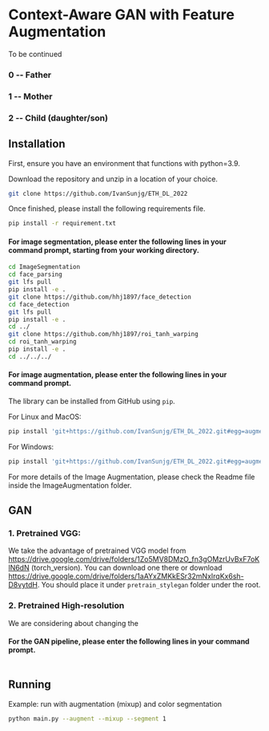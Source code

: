 # Context-Aware GAN with Feature Augmentation

To be continued

### 0 -- Father
### 1 -- Mother
### 2 -- Child (daughter/son)


## Installation
First, ensure you have an environment that functions with python=3.9.

Download the repository and unzip in a location of your choice.
```bash
git clone https://github.com/IvanSunjg/ETH_DL_2022
```

Once finished, please install the following requirements file.
```bash
pip install -r requirement.txt
```

#### For image segmentation, please enter the following lines in your command prompt, starting from your working directory.
```bash
cd ImageSegmentation
cd face_parsing
git lfs pull
pip install -e .
git clone https://github.com/hhj1897/face_detection
cd face_detection
git lfs pull
pip install -e .
cd ../
git clone https://github.com/hhj1897/roi_tanh_warping
cd roi_tanh_warping
pip install -e .
cd ../../../
```

#### For image augmentation, please enter the following lines in your command prompt.

The library can be installed from GitHub using `pip`.

For Linux and MacOS:
```bash
pip install 'git+https://github.com/IvanSunjg/ETH_DL_2022.git#egg=augmentations&subdirectory=ImageAugmentation'
```

For Windows:
```bash
pip install 'git+https://github.com/IvanSunjg/ETH_DL_2022.git#egg=augmentations^&subdirectory=ImageAugmentation'
```
For more details of the Image Augmentation, please check the Readme file inside the ImageAugmentation folder.

## GAN

### 1. Pretrained VGG:
We take the advantage of pretrained VGG model from https://drive.google.com/drive/folders/1Zo5MV8DMzO_fn3gOMzrUvBxF7oKlN6dN (torch_version). You can download one there or download https://drive.google.com/drive/folders/1aAYxZMKkESr32mNxIrqKx6sh-D8vytdH.  You should place it under `pretrain_stylegan` folder under the root.

### 2. Pretrained High-resolution
We are considering about changing the 


#### For the GAN pipeline, please enter the following lines in your command prompt.
```bash
```



## Running

Example: run with augmentation (mixup) and color segmentation
```bash
python main.py --augment --mixup --segment 1
```
